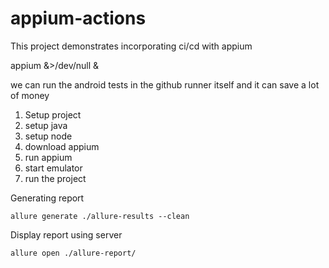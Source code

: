 # appium-actions
This project demonstrates incorporating ci/cd with appium


appium &>/dev/null &

we can run the android tests in the github runner itself and it can save a lot of money

1. Setup project
2. setup java
3. setup node
4. download appium
5. run appium
6. start emulator
7. run the project 


Generating report

    allure generate ./allure-results --clean
Display report using server

    allure open ./allure-report/